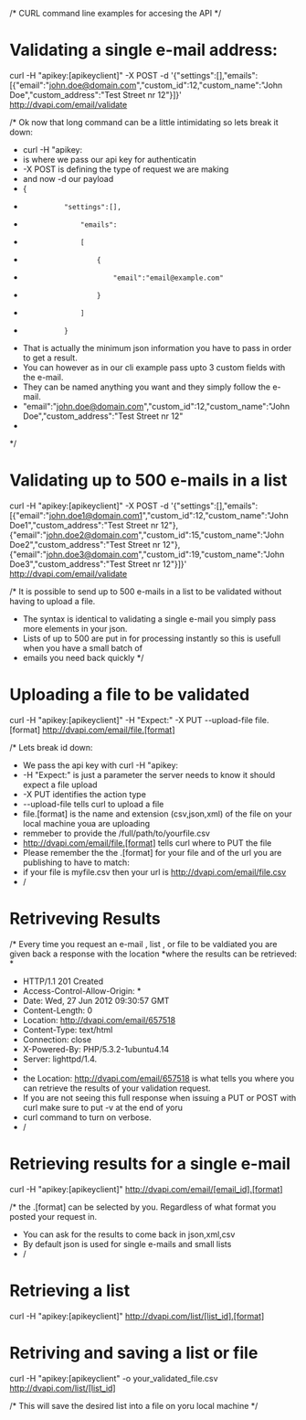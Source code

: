 /* CURL command line examples for accesing the API */

# Validating a single e-mail address:

curl -H "apikey:[apikeyclient]" -X POST -d '{"settings":[],"emails":[{"email":"john.doe@domain.com","custom_id":12,"custom_name":"John Doe","custom_address":"Test Street nr 12"}]}' http://dvapi.com/email/validate

/* Ok now that long command can be a little intimidating so lets break it down:
*   curl -H "apikey:
*   is where we pass our api key for authenticatin
*   -X POST is defining the type of request we are making 
*   and now -d our payload 
*   {
*  				"settings":[],
*					"emails": 
*					[	
*						{
*							"email":"email@example.com"
*						}	
*					]
*				}
* That is actually the minimum json information you have to pass in order to get a result. 
* You can however as in our cli example pass upto 3 custom fields with the e-mail. 
* They can be named anything you want and they simply follow the e-mail. 
* "email":"john.doe@domain.com","custom_id":12,"custom_name":"John Doe","custom_address":"Test Street nr 12"
*
*/

# Validating up to 500 e-mails in a list

curl -H "apikey:[apikeyclient]" -X POST -d '{"settings":[],"emails":[{"email":"john.doe1@domain.com1","custom_id":12,"custom_name":"John Doe1","custom_address":"Test Street nr 12"},{"email":"john.doe2@domain.com","custom_id":15,"custom_name":"John Doe2","custom_address":"Test Street nr 12"},{"email":"john.doe3@domain.com","custom_id":19,"custom_name":"John Doe3","custom_address":"Test Street nr 12"}]}' http://dvapi.com/email/validate

/* It is possible to send up to 500 e-mails in a list to be validated without having to upload a file. 
* The syntax is identical to validating a single e-mail you simply pass more elements in your json. 
* Lists of up to 500 are put in for processing instantly so this is usefull when you have a small batch of 
* emails you need back quickly
*/

# Uploading a file to be validated 

curl -H "apikey:[apikeyclient]" -H "Expect:" -X PUT --upload-file file.[format] http://dvapi.com/email/file.[format]

/* Lets break id down:
* We pass the api key with curl -H "apikey:
* -H "Expect:" is just a parameter the server needs to know it should expect a file upload 
* -X PUT identifies the action type
* --upload-file tells curl to upload a file
* file.[format] is the name and extension (csv,json,xml) of the file on your local machine youa are uploading
* remmeber to provide the /full/path/to/yourfile.csv 
* http://dvapi.com/email/file.[format] tells curl where to PUT the file 
* Please remember the the .[format] for your file and of the url you are publishing to have to match:
* if your file is myfile.csv then your url is http://dvapi.com/email/file.csv
* /

# Retriveving Results

/* Every time you request an e-mail , list , or file to be valdiated you are given back a response with the location
*where the results can be retrieved:
*
* HTTP/1.1 201 Created
* Access-Control-Allow-Origin: *
* Date: Wed, 27 Jun 2012 09:30:57 GMT
* Content-Length: 0
* Location: http://dvapi.com/email/657518
* Content-Type: text/html
* Connection: close
* X-Powered-By: PHP/5.3.2-1ubuntu4.14
* Server: lighttpd/1.4.
* 
* the Location: http://dvapi.com/email/657518 is what tells you where you can retrieve the results of your validation request. 
* If you are not seeing this full response when issuing a PUT or POST with curl make sure to put -v at the end of yoru 
* curl command to turn on verbose. 
* /

# Retrieving results for a single e-mail

curl -H "apikey:[apikeyclient]" http://dvapi.com/email/[email_id].[format]

/* the .[format] can be selected by you. Regardless of what format you posted your request in. 
* You can ask for the results to come back in json,xml,csv
* By default json is used for single e-mails and small lists
* /

# Retrieving a list 

curl -H "apikey:[apikeyclient]" http://dvapi.com/list/[list_id].[format]

# Retriving and saving a list or file
curl -H "apikey:[apikeyclient" -o your_validated_file.csv http://dvapi.com/list/[list_id]

/* This will save the desired list into a file on yoru local machine */



